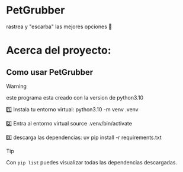 # PetGrubber
rastrea y "escarba" las mejores opciones 🦴
 # Acerca del proyecto:


## Como usar PetGrubber
> [!WARNING]
> este programa esta creado con la version de python3.10

1️⃣ Instala tu entorno virtual:
python3.10 -m venv .venv

2️⃣ Entra al entorno virtual
source .venv/bin/activate 

3️⃣ descarga las dependencias:
uv pip install -r requirements.txt

> [!TIP]
> Con `pip list` puedes visualizar todas las dependencias descargadas.
